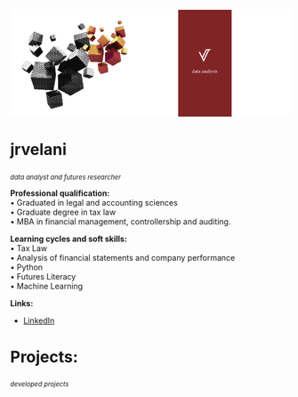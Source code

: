 <p align="center">
  <img src="cover_github.png" >
</p>

# jrvelani
<sub>*data analyst and futures researcher*</sub>

**Professional qualification:** <br>
• Graduated in legal and accounting sciences <br>
• Graduate degree in tax law <br>
• MBA in financial management, controllership and auditing.

**Learning cycles and soft skills:** <br>
• Tax Law <br> 
• Analysis of financial statements and company performance <br> 
• Python <br> 
• Futures Literacy <br> 
• Machine Learning

**Links:**
* [LinkedIn](https://https://www.linkedin.com/in/jrvelani/)

# Projects:
<sub>*developed projects*</sub>
